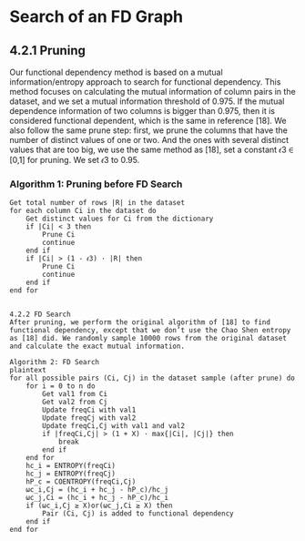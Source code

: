 # Search of an FD Graph

## 4.2.1 Pruning
Our functional dependency method is based on a mutual information/entropy approach to search for functional dependency. This method focuses on calculating the mutual information of column pairs in the dataset, and we set a mutual information threshold of 0.975. If the mutual dependence information of two columns is bigger than 0.975, then it is considered functional dependent, which is the same in reference [18]. We also follow the same prune step: first, we prune the columns that have the number of distinct values of one or two. And the ones with several distinct values that are too big, we use the same method as [18], set a constant 𝜖3 ∈ [0,1] for pruning. We set 𝜖3 to 0.95.

### Algorithm 1: Pruning before FD Search

```plaintext
Get total number of rows |R| in the dataset
for each column Ci in the dataset do
    Get distinct values for Ci from the dictionary
    if |Ci| < 3 then
        Prune Ci
        continue
    end if
    if |Ci| > (1 - 𝜖3) · |R| then
        Prune Ci
        continue
    end if
end for


4.2.2 FD Search
After pruning, we perform the original algorithm of [18] to find functional dependency, except that we don’t use the Chao Shen entropy as [18] did. We randomly sample 10000 rows from the original dataset and calculate the exact mutual information.

Algorithm 2: FD Search
plaintext
for all possible pairs (Ci, Cj) in the dataset sample (after prune) do
    for i = 0 to n do
        Get val1 from Ci
        Get val2 from Cj
        Update freqCi with val1
        Update freqCj with val2
        Update freqCi,Cj with val1 and val2
        if |freqCi,Cj| > (1 + X) · max{|Ci|, |Cj|} then
            break
        end if
    end for
    hc_i = ENTROPY(freqCi)
    hc_j = ENTROPY(freqCj)
    hP_c = COENTROPY(freqCi,Cj)
    ωc_i,Cj = (hc_i + hc_j - hP_c)/hc_j
    ωc_j,Ci = (hc_i + hc_j - hP_c)/hc_i
    if (ωc_i,Cj ≥ X)or(ωc_j,Ci ≥ X) then
        Pair (Ci, Cj) is added to functional dependency
    end if
end for
